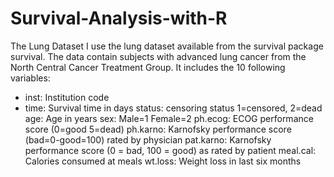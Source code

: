 # Survival-Analysis-with-R

The Lung Dataset
I use the lung dataset available from the survival package survival. The data contain subjects with advanced lung cancer from the North Central Cancer Treatment Group. It includes the 10 following variables:

- inst: Institution code
- time: Survival time in days
status: censoring status 1=censored, 2=dead
age: Age in years
sex: Male=1 Female=2
ph.ecog: ECOG performance score (0=good 5=dead)
ph.karno: Karnofsky performance score (bad=0-good=100) rated by physician
pat.karno: Karnofsky performance score (0 = bad, 100 = good) as rated by patient
meal.cal: Calories consumed at meals
wt.loss: Weight loss in last six months
